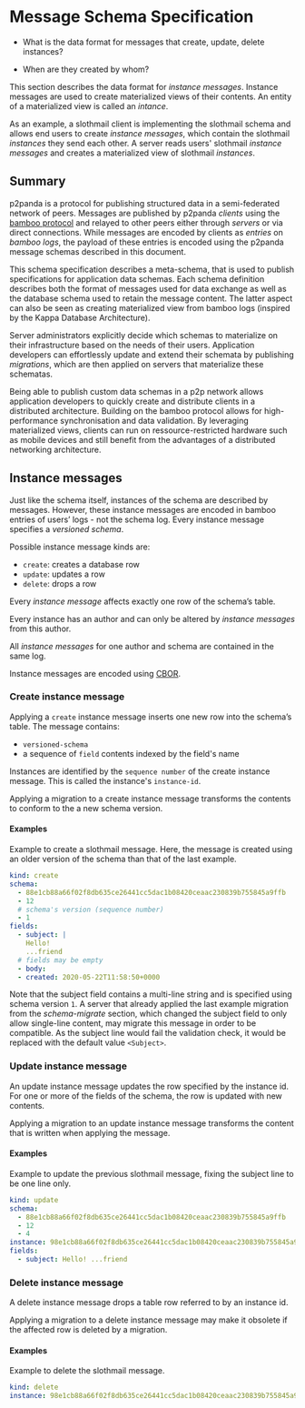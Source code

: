 # Message Schema Specification

- What is the data format for messages that create, update, delete instances?

- When are they created by whom?

This section describes the data format for *instance messages*. Instance messages are used to create materialized views of their contents. An entity of a materialized view is called an *intance*.

As an example, a slothmail client is implementing the slothmail schema and allows end users to create *instance messages*, which contain the slothmail *instances* they send each other. A server reads users' slothmail *instance messages* and creates a materialized view of slothmail *instances*.

## Summary

p2panda is a protocol for publishing structured data in a semi-federated network of peers. Messages are published by p2panda *clients* using the [bamboo protocol](https://github.com/AljoschaMeyer/bamboo) and relayed to other peers either through *servers* or via direct connections. While messages are encoded by clients as *entries* on *bamboo logs*, the payload of these entries is encoded using the p2panda message schemas described in this document.

This schema specification describes a meta-schema, that is used to publish specifications for application data schemas. Each schema definition describes both the format of messages used for data exchange as well as the database schema used to retain the message content. The latter aspect can also be seen as creating materialized view from bamboo logs (inspired by the Kappa Database Architecture).

Server administrators explicitly decide which schemas to materialize on their infrastructure based on the needs of their users. Application developers can effortlessly update and extend their schemata by publishing *migrations*, which are then applied on servers that materialize these schematas.

Being able to publish custom data schemas in a p2p network allows application developers to quickly create and distribute clients in a distributed architecture. Building on the bamboo protocol allows for high-performance synchronisation and data validation. By leveraging materialized views, clients can run on ressource-restricted hardware such as mobile devices and still benefit from the advantages of a distributed networking architecture.

## Instance messages

Just like the schema itself, instances of the schema are described by messages. However, these instance messages are encoded in bamboo entries of users’ logs - not the schema log. Every instance message specifies a *versioned schema*.

Possible instance message kinds are:

- `create`: creates a database row
- `update`: updates a row
- `delete`: drops a row

Every *instance message* affects exactly one row of the schema’s table.

Every instance has an author and can only be altered by *instance messages* from this author.

All *instance messages* for one author and schema are contained in the same log.

Instance messages are encoded using [CBOR](https://cbor.io/).

### Create instance message

Applying a `create` instance message inserts one new row into the schema’s table. The message contains:

- `versioned-schema`
- a sequence of `field` contents indexed by the field's name

Instances are identified by the `sequence number` of the create instance message. This is called the instance's `instance-id`.

Applying a migration to a create instance message transforms the contents to conform to the a new schema version.

#### Examples

Example to create a slothmail message. Here, the message is created using an older version of the schema than that of the last example.

```yaml
kind: create
schema:
  - 88e1cb88a66f02f8db635ce26441cc5dac1b08420ceaac230839b755845a9ffb
  - 12
  # schema's version (sequence number)
  - 1
fields:
  - subject: |
    Hello!
    ...friend
  # fields may be empty
  - body:
  - created: 2020-05-22T11:58:50+0000
```

Note that the subject field contains a multi-line string and is specified using schema version `1`. A server that already applied the last example migration from the *schema-migrate* section, which changed the subject field to only allow single-line content, may migrate this message in order to be compatible. As the subject line would fail the validation check, it would be replaced with the default value `<Subject>`.

### Update instance message

An update instance message updates the row specified by the instance id. For one or more of the fields of the schema, the row is updated with new contents.

Applying a migration to an update instance message transforms the content that is written when applying the message.

#### Examples

Example to update the previous slothmail message, fixing the subject line to be one line only.

```yaml
kind: update
schema:
  - 88e1cb88a66f02f8db635ce26441cc5dac1b08420ceaac230839b755845a9ffb
  - 12
  - 4
instance: 98e1cb88a66f02f8db635ce26441cc5dac1b08420ceaac230839b755845a9ffb
fields:
  - subject: Hello! ...friend
```

### Delete instance message

A delete instance message drops a table row referred to by an instance id.

Applying a migration to a delete instance message may make it obsolete if the affected row is deleted by a migration.

#### Examples

Example to delete the slothmail message.

```yaml
kind: delete
instance: 98e1cb88a66f02f8db635ce26441cc5dac1b08420ceaac230839b755845a9ffb
```


